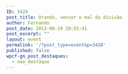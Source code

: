 ```yaml
---
ID: 3428
post_title: Orando, vencer o mal da divisão
author: Fernando
post_date: 2013-08-19 20:55:41
post_excerpt: ""
layout: event
permalink: '/?post_type=event&p=3428'
published: false
wpcf-gn_post_destaques:
  - nao_destaque
---
```

